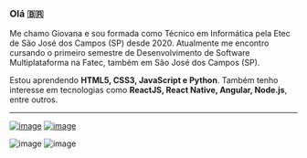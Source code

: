 <!--
**gioliveirass/gioliveirass** is a ✨ _special_ ✨ repository because its `README.md` (this file) appears on your GitHub profile.

Here are some ideas to get you started:

- 🔭 I’m currently working on ...
- 🌱 I’m currently learning ...
- 👯 I’m looking to collaborate on ...
- 🤔 I’m looking for help with ...
- 💬 Ask me about ...
- 📫 How to reach me: ...
- 😄 Pronouns: ...
- ⚡ Fun fact: ...
-->

### Olá :brazil:

Me chamo Giovana e sou formada como Técnico em Informática pela Etec de São José dos Campos (SP) desde 2020. Atualmente me encontro cursando o primeiro semestre de Desenvolvimento de Software Multiplataforma na Fatec, também em São José dos Campos (SP).

Estou aprendendo **HTML5, CSS3, JavaScript e Python**. Também tenho interesse em tecnologias como **ReactJS, React Native, Angular, Node.js**, entre outros.

<hr>

[![image](https://img.shields.io/badge/Gmail-D14836?style=for-the-badge&logo=gmail&logoColor=white)](mailto:giothais.os@gmail.com)
[![image](https://img.shields.io/badge/LinkedIn-0077B5?style=for-the-badge&logo=linkedin&logoColor=white)](https://www.linkedin.com/in/gioliveirass/)

![image](https://github-readme-stats.vercel.app/api?username=gioliveirass&show_icons=true&theme=dark)
![image](https://github-readme-stats.vercel.app/api/top-langs/?username=gioliveirass&layout=compact&theme=dark)
